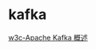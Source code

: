 # kafka

[w3c-Apache Kafka 概述](https://www.w3cschool.cn/apache_kafka/apache_kafka_introduction.html)